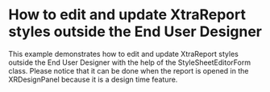 # How to edit and update XtraReport styles outside the End User Designer


<p>This example demonstrates how to edit and update XtraReport styles outside the End User Designer with the help of the StyleSheetEditorForm class. Please notice that it can be done when the report is opened in the XRDesignPanel because it is a design time feature.</p>

<br/>


